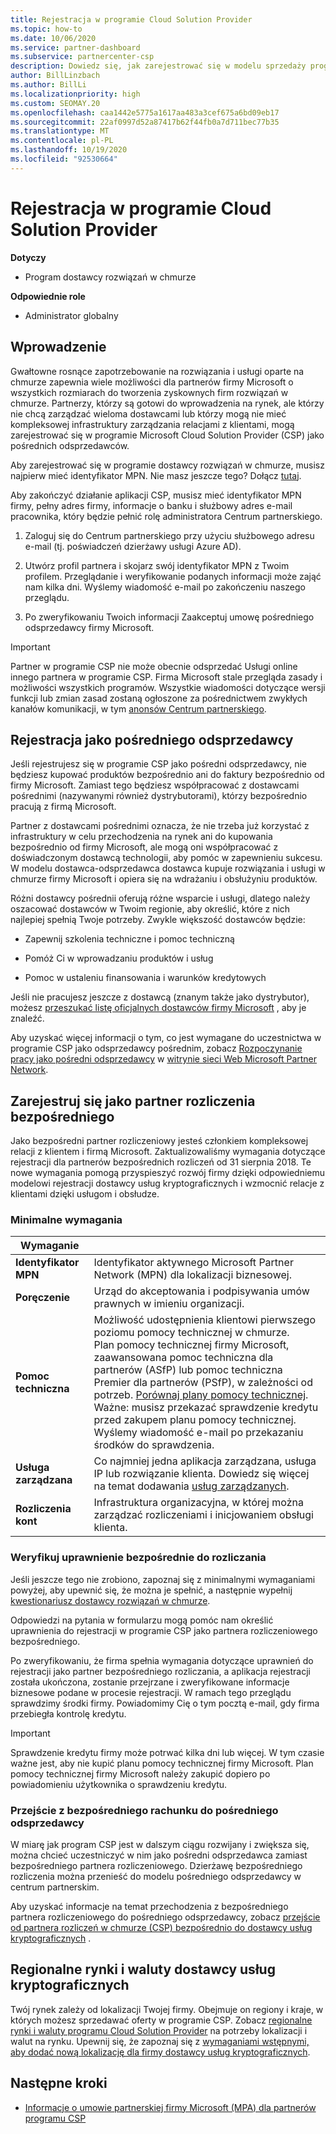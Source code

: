 ```yaml
---
title: Rejestracja w programie Cloud Solution Provider
ms.topic: how-to
ms.date: 10/06/2020
ms.service: partner-dashboard
ms.subservice: partnercenter-csp
description: Dowiedz się, jak zarejestrować się w modelu sprzedaży programu Cloud Solution Provider (CSP), który jest najlepszy dla Twojej firmy, na przykład pośredni odsprzedawcę lub partnera bezpośredniego.
author: BillLinzbach
ms.author: BillLi
ms.localizationpriority: high
ms.custom: SEOMAY.20
ms.openlocfilehash: caa1442e5775a1617aa483a3cef675a6bd09eb17
ms.sourcegitcommit: 22af0997d52a87417b62f44fb0a7d711bec77b35
ms.translationtype: MT
ms.contentlocale: pl-PL
ms.lasthandoff: 10/19/2020
ms.locfileid: "92530664"
---
```

# <a name="enroll-in-the-cloud-solution-provider-program"></a>Rejestracja w programie Cloud Solution Provider

**Dotyczy**

- Program dostawcy rozwiązań w chmurze  

**Odpowiednie role**

- Administrator globalny

## <a name="get-started"></a>Wprowadzenie

Gwałtowne rosnące zapotrzebowanie na rozwiązania i usługi oparte na chmurze zapewnia wiele możliwości dla partnerów firmy Microsoft o wszystkich rozmiarach do tworzenia zyskownych firm rozwiązań w chmurze. Partnerzy, którzy są gotowi do wprowadzenia na rynek, ale którzy nie chcą zarządzać wieloma dostawcami lub którzy mogą nie mieć kompleksowej infrastruktury zarządzania relacjami z klientami, mogą zarejestrować się w programie Microsoft Cloud Solution Provider (CSP) jako pośrednich odsprzedawców.

Aby zarejestrować się w programie dostawcy rozwiązań w chmurze, musisz najpierw mieć identyfikator MPN. Nie masz jeszcze tego? Dołącz [tutaj](https://partner.microsoft.com/).

Aby zakończyć działanie aplikacji CSP, musisz mieć identyfikator MPN firmy, pełny adres firmy, informacje o banku i służbowy adres e-mail pracownika, który będzie pełnić rolę administratora Centrum partnerskiego.

1. Zaloguj się do Centrum partnerskiego przy użyciu służbowego adresu e-mail (tj. poświadczeń dzierżawy usługi Azure AD).

2. Utwórz profil partnera i skojarz swój identyfikator MPN z Twoim profilem.
Przeglądanie i weryfikowanie podanych informacji może zająć nam kilka dni. Wyślemy wiadomość e-mail po zakończeniu naszego przeglądu.

3. Po zweryfikowaniu Twoich informacji Zaakceptuj umowę pośredniego odsprzedawcy firmy Microsoft.

> [!IMPORTANT]  
> Partner w programie CSP nie może obecnie odsprzedać Usługi online innego partnera w programie CSP. Firma Microsoft stale przegląda zasady i możliwości wszystkich programów. Wszystkie wiadomości dotyczące wersji funkcji lub zmian zasad zostaną ogłoszone za pośrednictwem zwykłych kanałów komunikacji, w tym [anonsów Centrum partnerskiego](announcements/index.md).

## <a name="enroll-as-an-indirect-reseller"></a>Rejestracja jako pośredniego odsprzedawcy

Jeśli rejestrujesz się w programie CSP jako pośredni odsprzedawcy, nie będziesz kupować produktów bezpośrednio ani do faktury bezpośrednio od firmy Microsoft. Zamiast tego będziesz współpracować z dostawcami pośrednimi (nazywanymi również dystrybutorami), którzy bezpośrednio pracują z firmą Microsoft.

Partner z dostawcami pośrednimi oznacza, że nie trzeba już korzystać z infrastruktury w celu przechodzenia na rynek ani do kupowania bezpośrednio od firmy Microsoft, ale mogą oni współpracować z doświadczonym dostawcą technologii, aby pomóc w zapewnieniu sukcesu. W modelu dostawca-odsprzedawca dostawca kupuje rozwiązania i usługi w chmurze firmy Microsoft i opiera się na wdrażaniu i obsłużyniu produktów.

Różni dostawcy pośrednii oferują różne wsparcie i usługi, dlatego należy oszacować dostawców w Twoim regionie, aby określić, które z nich najlepiej spełnią Twoje potrzeby. Zwykle większość dostawców będzie:

- Zapewnij szkolenia techniczne i pomoc techniczną

- Pomóż Ci w wprowadzaniu produktów i usług

- Pomoc w ustaleniu finansowania i warunków kredytowych

Jeśli nie pracujesz jeszcze z dostawcą (znanym także jako dystrybutor), możesz [przeszukać listę oficjalnych dostawców firmy Microsoft](https://partnercenter.microsoft.com/partner/find-a-provider) , aby je znaleźć.

Aby uzyskać więcej informacji o tym, co jest wymagane do uczestnictwa w programie CSP jako odsprzedawcy pośrednim, zobacz [Rozpoczynanie pracy jako pośredni odsprzedawcy](https://partner.microsoft.com/cloud-solution-provider/whats-required) w [witrynie sieci Web Microsoft Partner Network](https://partner.microsoft.com/). 

## <a name="enroll-as-a-direct-bill-partner"></a>Zarejestruj się jako partner rozliczenia bezpośredniego

Jako bezpośredni partner rozliczeniowy jesteś członkiem kompleksowej relacji z klientem i firmą Microsoft. Zaktualizowaliśmy wymagania dotyczące rejestracji dla partnerów bezpośrednich rozliczeń od 31 sierpnia 2018. Te nowe wymagania pomogą przyspieszyć rozwój firmy dzięki odpowiedniemu modelowi rejestracji dostawcy usług kryptograficznych i wzmocnić relacje z klientami dzięki usługom i obsłudze.

### <a name="minimum-requirements"></a>Minimalne wymagania

|**Wymaganie**|                             |
|--------------------------------|--------------------------------------------------------------|
|**Identyfikator MPN**   |Identyfikator aktywnego Microsoft Partner Network (MPN) dla lokalizacji biznesowej.    |
|**Poręczenie**   |Urząd do akceptowania i podpisywania umów prawnych w imieniu organizacji.|
|**Pomoc techniczna**   |Możliwość udostępnienia klientowi pierwszego poziomu pomocy technicznej w chmurze. <br>Plan pomocy technicznej firmy Microsoft, zaawansowana pomoc techniczna dla partnerów (ASfP) lub pomoc techniczna Premier dla partnerów (PSfP), w zależności od potrzeb. [Porównaj plany pomocy technicznej](https://partner.microsoft.com/support/partnersupport).<br> Ważne: musisz przekazać sprawdzenie kredytu przed zakupem planu pomocy technicznej. Wyślemy wiadomość e-mail po przekazaniu środków do sprawdzenia. |
|**Usługa zarządzana**   |Co najmniej jedna aplikacja zarządzana, usługa IP lub rozwiązanie klienta. Dowiedz się więcej na temat dodawania [usług zarządzanych](https://partner.microsoft.com/business-opportunities/managed-services-provider).|
|**Rozliczenia kont** |Infrastruktura organizacyjna, w której można zarządzać rozliczeniami i inicjowaniem obsługi klienta.

### <a name="verify-direct-bill-eligibility"></a>Weryfikuj uprawnienie bezpośrednie do rozliczania

Jeśli jeszcze tego nie zrobiono, zapoznaj się z minimalnymi wymaganiami powyżej, aby upewnić się, że można je spełnić, a następnie wypełnij [kwestionariusz dostawcy rozwiązań w chmurze](https://partner.microsoft.com/cloud-solution-provider/assessment).

Odpowiedzi na pytania w formularzu mogą pomóc nam określić uprawnienia do rejestracji w programie CSP jako partnera rozliczeniowego bezpośredniego.

Po zweryfikowaniu, że firma spełnia wymagania dotyczące uprawnień do rejestracji jako partner bezpośredniego rozliczania, a aplikacja rejestracji została ukończona, zostanie przejrzane i zweryfikowane informacje biznesowe podane w procesie rejestracji. W ramach tego przeglądu sprawdzimy środki firmy. Powiadomimy Cię o tym pocztą e-mail, gdy firma przebiegła kontrolę kredytu.

>[!IMPORTANT]
>Sprawdzenie kredytu firmy może potrwać kilka dni lub więcej. W tym czasie ważne jest, aby nie kupić planu pomocy technicznej firmy Microsoft. Plan pomocy technicznej firmy Microsoft należy zakupić dopiero po powiadomieniu użytkownika o sprawdzeniu kredytu.

### <a name="transition-from-direct-bill-to-indirect-reseller"></a>Przejście z bezpośredniego rachunku do pośredniego odsprzedawcy

W miarę jak program CSP jest w dalszym ciągu rozwijany i zwiększa się, można chcieć uczestniczyć w nim jako pośredni odsprzedawca zamiast bezpośredniego partnera rozliczeniowego. Dzierżawę bezpośredniego rozliczenia można przenieść do modelu pośredniego odsprzedawcy w centrum partnerskim.

Aby uzyskać informacje na temat przechodzenia z bezpośredniego partnera rozliczeniowego do pośredniego odsprzedawcy, zobacz [przejście od partnera rozliczeń w chmurze (CSP) bezpośrednio do dostawcy usług kryptograficznych](transition-direct-to-indirect.md) .

## <a name="csp-regional-markets-and-currencies"></a>Regionalne rynki i waluty dostawcy usług kryptograficznych

Twój rynek zależy od lokalizacji Twojej firmy. Obejmuje on regiony i kraje, w których możesz sprzedawać oferty w programie CSP. Zobacz [regionalne rynki i waluty programu Cloud Solution Provider](regional-authorization-overview.md) na potrzeby lokalizacji i walut na rynku.
Upewnij się, że zapoznaj się z [wymaganiami wstępnymi, aby dodać nową lokalizację dla firmy dostawcy usług kryptograficznych](manage-locations.md).

## <a name="next-steps"></a>Następne kroki

- [Informacje o umowie partnerskiej firmy Microsoft (MPA) dla partnerów programu CSP](microsoft-partner-agreement.md)
